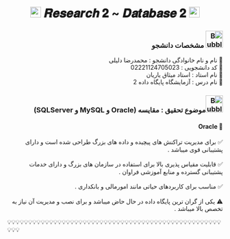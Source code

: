 <h1 align="center">
      <img src="https://emoji.discord.st/emojis/768b108d-274f-4f44-a634-8477b16efce7.gif" width="25">
    𝑹𝒆𝒔𝒆𝒂𝒓𝒄𝒉 𝟐 ~ 𝑫𝒂𝒕𝒂𝒃𝒂𝒔𝒆 𝟐
      <img src="https://emoji.discord.st/emojis/768b108d-274f-4f44-a634-8477b16efce7.gif" width="25">
</h1>


<div dir="rtl">
<h3 dir="rtl"><img src="https://raw.githubusercontent.com/Tarikul-Islam-Anik/Animated-Fluent-Emojis/master/Emojis/Symbols/Bubbles.png" alt="Bubbles" width="40" height="40" /> مشخصات دانشجو</h3>
    
💢 نام و نام خانوادگی دانشجو : محمدرضا دلیلی
<br>
💢 کد دانشجویی : 02221124705023
<br>
💢 نام استاد : استاد میثاق یاریان
<br>
💢 نام درس : آزمایشگاه پایگاه داده 2

</div>



<h3 dir="rtl"><img src="https://raw.githubusercontent.com/Tarikul-Islam-Anik/Animated-Fluent-Emojis/master/Emojis/Symbols/Bubbles.png" alt="Bubbles" width="40" height="40" />موضوع تحقیق : مقایسه (Oracle و MySQL و SQLServer)</h3>

<div dir="rtl">
<h4 dir="rtl">🛑 Oracle</h4>

✅ برای مدیریت تراکنش های پیچیده و داده های بزرگ طراحی شده است و دارای پشتیبانی قوی میباشد . 
<br>
<br>
✅ قابلیت مقیاس پذیری بالا برای استفاده در سازمان های بزرگ و دارای خدمات پشتیبانی گسترده و منابع آموزشی فراوان .
<br>
<br>
✅ مناسب برای کاربردهای حیاتی مانند امورمالی و بانکداری .
<br>
<br>
⚠ یکی از گران ترین پایگاه داده در حال حاض میباشد و برای نصب و مدیریت آن نیاز به تخصص بالا میباشد .
      
</div>

💡💡💡💡💡💡💡💡💡💡💡💡💡💡💡💡💡💡💡💡💡💡💡💡💡💡💡💡💡💡💡💡💡💡💡💡💡💡💡💡💡💡💡💡💡💡💡💡💡💡💡💡💡💡



